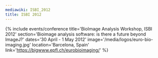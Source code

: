 ```yaml
---
mediawiki: ISBI_2012
title: ISBI 2012
---
```


{% include events/conference title='BioImage Analysis Workshop, ISBI 2012' section='Bioimage analysis software: is there a future beyond ImageJ?' dates='30 April - 1 May 2012' image='/media/logos/euro-bio-imaging.jpg' location='Barcelona, Spain' link='https://bigwww.epfl.ch/eurobioimaging/' %}
